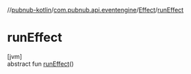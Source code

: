 //[pubnub-kotlin](../../../index.md)/[com.pubnub.api.eventengine](../index.md)/[Effect](index.md)/[runEffect](run-effect.md)

# runEffect

[jvm]\
abstract fun [runEffect](run-effect.md)()
